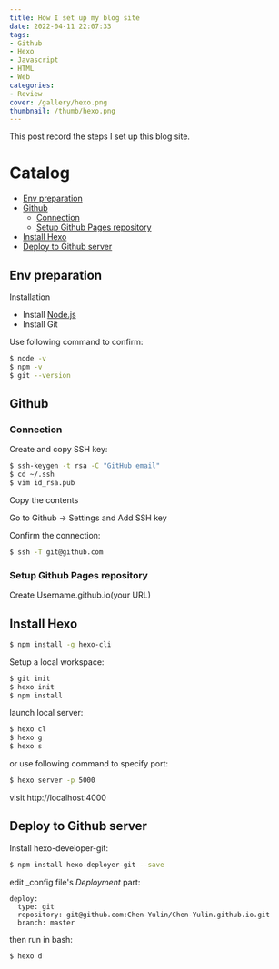 ```yaml
---
title: How I set up my blog site
date: 2022-04-11 22:07:33
tags: 
- Github
- Hexo
- Javascript
- HTML
- Web
categories: 
- Review
cover: /gallery/hexo.png
thumbnail: /thumb/hexo.png
---
```

This post record the steps I set up this blog site.

# Catalog

<!-- vim-markdown-toc Marked -->

* [Env preparation](#env-preparation)
* [Github](#github)
    * [Connection](#connection)
    * [Setup Github Pages repository](#setup-github-pages-repository)
* [Install Hexo](#install-hexo)
* [Deploy to Github server](#deploy-to-github-server)

<!-- vim-markdown-toc -->

## Env preparation
Installation
- Install [Node.js](https://nodejs.org/zh-cn/)
- Install Git

Use following command to confirm:
```bash
$ node -v
$ npm -v
$ git --version
```

## Github
### Connection
Create and copy SSH key:
```bash
$ ssh-keygen -t rsa -C "GitHub email"
$ cd ~/.ssh
$ vim id_rsa.pub
```
Copy the contents

Go to Github -> Settings and Add SSH key

Confirm the connection:
```bash
$ ssh -T git@github.com
```

### Setup Github Pages repository
Create Username.github.io(your URL)

## Install Hexo

```bash
$ npm install -g hexo-cli
```

Setup a local workspace:
```bash
$ git init
$ hexo init
$ npm install
```

launch local server:
```bash
$ hexo cl
$ hexo g
$ hexo s
```
or use following command to specify port:
```bash
$ hexo server -p 5000
```
visit http://localhost:4000

## Deploy to Github server

Install hexo-developer-git:
```bash
$ npm install hexo-deployer-git --save
```

edit \_config file's _Deployment_ part:
```editor
deploy:
  type: git
  repository: git@github.com:Chen-Yulin/Chen-Yulin.github.io.git
  branch: master
```

then run in bash:
```bash
$ hexo d
```

